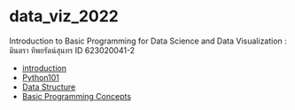 # data_viz_2022
Introduction to Basic Programming for Data Science and Data Visualization : มินตรา ทิพยรัตน์สุนทร ID 623020041-2


* [introduction](https://github.com/mintra-tippayaratsontorn/data_viz_2022/blob/main/Intro0.ipynb)
* [Python101](https://github.com/mintra-tippayaratsontorn/data_viz_2022/blob/main/Python101.ipynb)
* [Data Structure](https://github.com/mintra-tippayaratsontorn/data_viz_2022/blob/main/Data_Structure.ipynb)
* [Basic Programming Concepts](https://github.com/mintra-tippayaratsontorn/data_viz_2022/blob/main/Basic_Programming_Concepts.ipynb)
